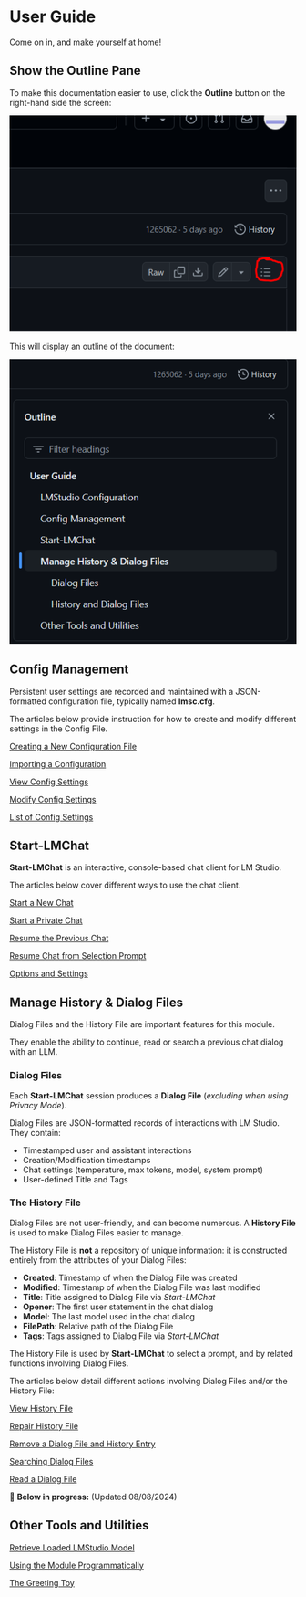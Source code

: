 
# User Guide
Come on in, and make yourself at home!

## Show the Outline Pane
To make this documentation easier to use, click the **Outline** button on the right-hand side the screen:

![](https://raw.githubusercontent.com/jross365/LMStudio-Client/main/Docs/images/show-outline.png)

This will display an outline of the document:

![](https://raw.githubusercontent.com/jross365/LMStudio-Client/main/Docs/images/outline-display.png)


## Config Management
Persistent user settings are recorded and maintained with a JSON-formatted configuration file, typically named **lmsc.cfg**.

The articles below provide instruction for how to create and modify different settings in the Config File.

 [Creating a New Configuration File](./config-management.md#create-a-new-config)

 [Importing a Configuration](./config-management.md#import-an-existing-config)

 [View Config Settings](./config-management.md#view-a-config)

 [Modify Config Settings](./config-management.md#modify-config-settings)

 [List of Config Settings](./config-management.md#list-of-config-settings)

## Start-LMChat
**Start-LMChat** is an interactive, console-based chat client for LM Studio.

The articles below cover different ways to use the chat client.

[Start a New Chat](./start-lmchat.md#start-a-new-chat)

[Start a Private Chat](./start-lmchat.md#start-a-private-chat)

[Resume the Previous Chat](./start-lmchat.md#resume-previous-chat)

[Resume Chat from Selection Prompt](./start-lmchat.md#select-and-resume-chat)

[Options and Settings](./start-lmchat.md#options-and-settings)

## Manage History & Dialog Files
Dialog Files and the History File are important features for this module.

They enable the ability to continue, read or search a previous chat dialog with an LLM.

### Dialog Files

Each **Start-LMChat** session produces a **Dialog File** (*excluding when using Privacy Mode*).

Dialog Files are JSON-formatted records of interactions with LM Studio. They contain:
- Timestamped user and assistant interactions
- Creation/Modification timestamps
- Chat settings (temperature, max tokens, model, system prompt)
- User-defined Title and Tags

### The History File

Dialog Files are not user-friendly, and can become numerous. A **History File** is used to make Dialog Files easier to manage.

The History File is **not** a repository of unique information: it is constructed entirely from the attributes of your Dialog Files:

- **Created**: Timestamp of when the Dialog File was created
- **Modified**: Timestamp of when the Dialog File was last modified
- **Title**: Title assigned to Dialog File via *Start-LMChat*
- **Opener**: The first user statement in the chat dialog
- **Model**: The last model used in the chat dialog
- **FilePath**: Relative path of the Dialog File
- **Tags**: Tags assigned to Dialog File via *Start-LMChat*

The History File is used by **Start-LMChat** to select a prompt, and by related functions involving Dialog Files.

The articles below detail different actions involving Dialog Files and/or the History File:

[View History File](./history-and-dialog.md#view-history-file-contents)

[Repair History File](./history-and-dialog.md#repair-history-file)

[Remove a Dialog File and History Entry](./history-and-dialog.md#remove-a-dialog-file-and-history-entry)

[Searching Dialog Files](./history-and-dialog.md#searching-dialog-files)

[Read a Dialog File](./history-and-dialog.md#read-a-dialog-file)

🚧 **Below in progress:** (Updated 08/08/2024)
## Other Tools and Utilities

[Retrieve Loaded LMStudio Model](./other-tools.md#retrieve-the-loaded-lmstudio-model)

[Using the Module Programmatically](./other-tools.md#using-this-module-programmatically)

[The Greeting Toy](./other-tools.md#the-greeting-toy)
